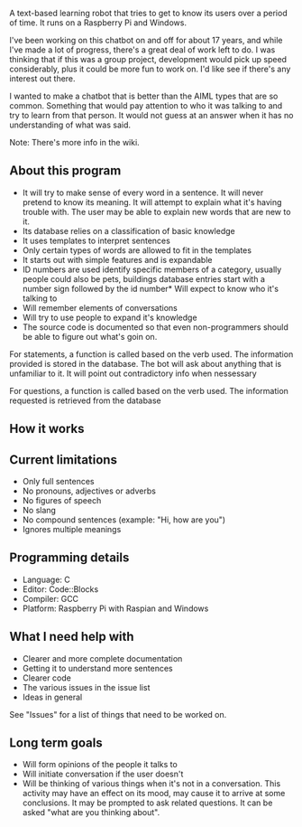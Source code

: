 A text-based learning robot that tries to get to know its users over a period of time. It runs on a Raspberry Pi and Windows.

I've been working on this chatbot on and off for about 17 years, and while I've made a lot of progress, there's a great deal of work left to do. I was thinking that if this was a group project, development would pick up speed considerably, plus it could be more fun to work on. I'd like see if there's any interest out there.

I wanted to make a chatbot that is better than the AIML types that are so common. Something that would pay attention to who it was talking to and try to learn from that person. It would not guess at an answer when it has no understanding of what was said.

Note: There's more info in the wiki.

## About this program
* It will try to make sense of every word in a sentence. It will never pretend to know its meaning. It will attempt to explain what it's having trouble with. The user may be able to explain new words that are new to it.
* Its database relies on a classification of basic knowledge
* It uses templates to interpret sentences
* Only certain types of words are allowed to fit in the templates
* It starts out with simple features and is expandable
* ID numbers are used identify specific members of a category, usually people could also be pets, buildings database entries start with a number sign followed by the id number* Will expect to know who it's talking to
* Will remember elements of conversations
* Will try to use people to expand it's knowledge
* The source code is documented so that even non-programmers should be able to figure out what's goin on.

For statements, a function is called based on the verb used. The information provided is stored in the database. The bot will ask about anything that is unfamiliar to it. It will point out contradictory info when nessessary

For questions, a function is called based on the verb used. The information requested is retrieved from the database

## How it works


## Current limitations
* Only full sentences
* No pronouns, adjectives or adverbs
* No figures of speech
* No slang
* No compound sentences (example: "Hi, how are you")
* Ignores multiple meanings 

## Programming details
* Language: C
* Editor: Code::Blocks
* Compiler: GCC
* Platform: Raspberry Pi with Raspian and Windows

## What I need help with
* Clearer and more complete documentation
* Getting it to understand more sentences
* Clearer code
* The various issues in the issue list
* Ideas in general

See "Issues" for a list of things that need to be worked on.

## Long term goals
* Will form opinions of the people it talks to
* Will initiate conversation if the user doesn't
* Will be thinking of various things when it's not in a conversation. This activity may have an effect on its mood, may cause it to arrive at some conclusions. It may be prompted to ask related questions. It can be asked "what are you thinking about".

